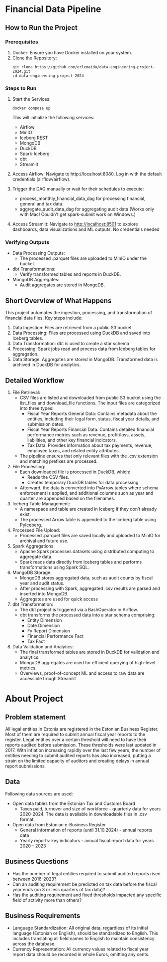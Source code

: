 # Financial Data Pipeline

## How to Run the Project

### Prerequisites

1. Docker: Ensure you have Docker installed on your system.
2. Clone the Repository:
    ```
    git clone https://github.com/erlemaido/data-engineering-project-2024.git
    cd data-engineering-project-2024
    ```

### Steps to Run

1. Start the Services:

   `docker compose up`
   
   This will initialize the following services:

   * Airflow
   * MinIO
   * Iceberg REST
   * MongoDB 
   * DuckDB
   * Spark-Iceberg
   * dbt
   * Streamlit

2. Access Airflow: Navigate to http://localhost:8080. Log in with the default credentials (airflow/airflow).
3. Trigger the DAG manually or wait for their schedules to execute: 
   * process_monthly_financial_data_dag for processing financial, general and tax data. 
   * aggregate_audit_data_dag for aggregating audit data (Works only with Mac! Couldn't get spark-submit work on Windows.)
4. Access Streamlit: Navigate to [http://localhost:8501](http://localhost:8501/) to explore dashboards, data visualizations and ML outputs. No credentials needed

### Verifying Outputs

* Data Processing Outputs:
  * The processed .parquet files are uploaded to MinIO under the bucket.
* dbt Transformations:
  * Verify transformed tables and reports in DuckDB.
* MongoDB Aggregates:
  * Audit aggregates are stored in MongoDB. 

## Short Overview of What Happens

This project automates the ingestion, processing, and transformation of financial data files. Key steps include:

1. Data Ingestion: Files are retrieved from a public S3 bucket
2. Data Processing: Files are processed using DuckDB and saved into Iceberg tables.
3. Data Transformation: dbt is used to create a star schema
4. Processing: Spark jobs read and process data from Iceberg tables for aggregation. 
5. Data Storage: Aggregates are stored in MongoDB. Transformed data is archived in DuckDB for analytics. 

## Detailed Workflow

1. File Retrieval:
   * CSV files are listed and downloaded from public S3 bucket using the list_files and download_file functions. The input files are categorized into three types:
     * Fiscal Year Reports General Data: Contains metadata about the entities, including their legal form, status, fiscal year details, and submission dates.
     * Fiscal Year Reports Financial Data: Contains detailed financial performance metrics such as revenue, profit/loss, assets, liabilities, and other key financial indicators.
     * Tax Data: Provides information about tax payments, revenue, employee taxes, and related entity attributes.
   * The pipeline ensures that only relevant files with the .csv extension and matching prefixes are processed.
2. File Processing:
   * Each downloaded file is processed in DuckDB, which:
     * Reads the CSV files.
     * Creates temporary DuckDB tables for data processing.
   * Afterward, the data is converted into PyArrow tables where schema enforcement is applied, and additional columns such as year and quarter are appended based on the filenames.
3. Iceberg Table Management:
   * A namespace and table are created in Iceberg if they don’t already exist.
   * The processed Arrow table is appended to the Iceberg table using PyIceberg.
4. Processed File Upload:
   * Processed .parquet files are saved locally and uploaded to MinIO for archival and future use.
5. Spark Aggregations:
   * Apache Spark processes datasets using distributed computing to aggregate data.
   * Spark reads data directly from Iceberg tables and performs transformations using Spark SQL.
6. MongoDB Storage:
    * MongoDB stores aggregated data, such as audit counts by fiscal year and audit status.
    * After processing with Spark, aggregated .csv results are parsed and inserted into MongoDB.
    * Aggregates are used for quick access
7. dbt Transformation:
   * The dbt project is triggered via a BashOperator in Airflow.
   * dbt transforms the processed data into a star schema comprising:
     * Entity Dimension
     * Date Dimension
     * Fy Report Dimension
     * Financial Performance Fact
     * Tax Fact
8. Data Validation and Analytics:
   * The final transformed tables are stored in DuckDB for validation and analytics.
   * MongoDB aggregates are used for efficient querying of high-level metrics.
   * Overviews, proof-of-concept ML and access to raw data are accessible trough Streamlit

# About Project

## Problem statement
All legal entities in Estonia are registered in the Estonian Business Register. Most of them are required to submit annual fiscal year reports to the register. Legal entities over a certain threshold will need to have their reports audited before submission. These thresholds were last updated in 2017.
With inflation increasing rapidly over the last few years, the number of entities needing to submit audited reports has also increased, putting a strain on the limited capacity of auditors and creating delays in annual
report submissions.

## Data

Following data sources are used:
* Open data tables from the Estonian Tax and Customs Board
  * Taxes paid, turnover and size of workforce – quarterly data for years 2020-2024.
  The data is available in downloadable files in .csv format.
* Open data from Estonian e-Business Register 
  * General information of reports (until 31.10.2024) - annual reports data
  * Yearly reports: key indicators - annual fiscal report data for years 2020 - 2023


## Business Questions

* Has the number of legal entities required to submit audited reports risen between 2016-2023?
* Can an auditing requirement be predicted on tax data before the fiscal year ends (on 3 or less quarters of tax data)?
* Has the auditing requirement and fixed thresholds impacted any specific field of activity more than others?



## Business Requirements

* Language Standardization: All original data, regardless of its initial language (Estonian or English), should be standardized to English. This includes translating all field names to English to maintain consistency across the database.
* Currency Representation: All currency values related to fiscal year report data should be recorded in whole Euros, omitting any cents. 
